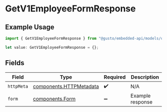 # GetV1EmployeeFormResponse

## Example Usage

```typescript
import { GetV1EmployeeFormResponse } from "@gusto/embedded-api/models/operations/getv1employeeform.js";

let value: GetV1EmployeeFormResponse = {};
```

## Fields

| Field                                                              | Type                                                               | Required                                                           | Description                                                        |
| ------------------------------------------------------------------ | ------------------------------------------------------------------ | ------------------------------------------------------------------ | ------------------------------------------------------------------ |
| `httpMeta`                                                         | [components.HTTPMetadata](../../models/components/httpmetadata.md) | :heavy_check_mark:                                                 | N/A                                                                |
| `form`                                                             | [components.Form](../../models/components/form.md)                 | :heavy_minus_sign:                                                 | Example response                                                   |